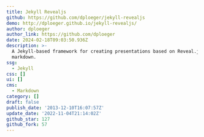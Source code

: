 ```yaml
---
title: Jekyll Revealjs
github: https://github.com/dploeger/jekyll-revealjs
demo: http://dploeger.github.io/jekyll-revealjs/
author: dploeger
author_link: https://github.com/dploeger
date: 2024-02-18T09:03:50.936Z
description: >-
  A Jekyll-based framework for creating presentations based on Reveal.js and
  markdown.
ssg:
  - Jekyll
css: []
ui: []
cms:
  - Markdown
category: []
draft: false
publish_date: '2013-12-10T16:07:57Z'
update_date: '2022-11-04T21:14:02Z'
github_star: 127
github_fork: 57
---
```

